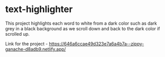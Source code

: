 # text-highlighter

This project highlights each word to white from a dark color such as dark grey in a black background as we scroll down and back to the dark color if scrolled up.

Link for the project - https://646a6ccae49d323e7a6a4b7a--zippy-ganache-d8adb9.netlify.app/
